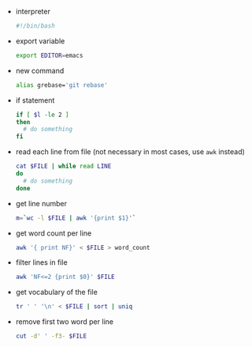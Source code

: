 * interpreter
  
  ```bash
  #!/bin/bash
  ```

* export variable

  ```bash
  export EDITOR=emacs
  ```

* new command

  ```bash
  alias grebase='git rebase'
  ```

* if statement

  ```bash
  if [ $l -le 2 ]
  then
    # do something
  fi
  ```

* read each line from file
  (not necessary in most cases, use `awk` instead)

  ```bash
  cat $FILE | while read LINE
  do
    # do something
  done
  ```  

* get line number

  ```bash
  m=`wc -l $FILE | awk '{print $1}'`
  ```
  
* get word count per line

  ```bash
  awk '{ print NF}' < $FILE > word_count
  ```
  
* filter lines in file

  ```bash
  awk 'NF<=2 {print $0}' $FILE
  ```
  
* get vocabulary of the file

  ```bash
  tr ' ' '\n' < $FILE | sort | uniq
  ```
  
* remove first two word per line

  ```bash
  cut -d' ' -f3- $FILE
  ```
